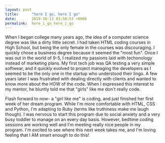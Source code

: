 ```yaml
---
layout: post
title:      "here I go, here I go"
date:       2019-10-13 03:50:53 +0000
permalink:  here_i_go_here_i_go
---
```


When I began college many years ago, the idea of a computer science degree was like a dirty little secret. I had taken HTML coding courses in High School, but being the only female in the courses was discouraging. I quickly chose a business degree because it seemed the "most fun". Once I was out in the world of 9-5, I realized my passions laid with techonology instead of marketing plans. My first tech job was QA testing a very simple softwear, and it quickly evolved to project managing the developers as I seemed to be the only one in the startup who understood their lingo. A few years later I was frustrated with dealing directly with clients and wanted to know more about the HOW of the code. When I expressed this interest to my mentor, he bluntly told me that "girls" like me don't really code. 

Flash forward to now- a "girl like me" is coding, and just finished her first week of her dream program. While I'm more comfortable with HTML, CSS and Python, I'm adapting to Ruby (terms like truthiness make me laugh though). I was nervous to start this program due to social anxiety and a very busy toddler to manage on an every day basis. However, bedtime coding sessions are working well and I'm meeting really nice people in my program. I'm excited to see where this next week takes me, and I'm loving feeling that I AM smart enough to do this! 
